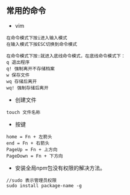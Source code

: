 ## 常用的命令
* vim  
```
在命令模式下按i进入输入模式
在输入模式下按ESC切换到命令模式

在命令模式下按:就进入底线命令模式，在底线命令模式下：
q 退出程序
q! 强制离开不存储档案
w 保存文件
wq 存储后离开
wq! 强制存储后离开

```

* 创建文件  
```
touch 文件名称
```

* 按键  
```
home = Fn + 左箭头
end = Fn + 右箭头
PageUp = Fn + 上方向
PageDown = Fn + 下方向
```

* 安装全局npm包没有权限的解决方法。
```
//sudo 表示管理员权限
sudo install package-name -g
```